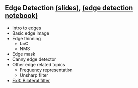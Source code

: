 ## **Edge Detection** [(slides)](/pages/c_03_edge_detection/edge_detection.pdf), [(edge detection notebook)](/pages/c_03_edge_detection/edge_detection_nb/)
- Intro to edges
- Basic edge image
- Edge thinning
  - LoG
  - NMS
- Edge mask
- Canny edge detector
- Other edge related topics
  - Frequency representation
  - Unsharp filter
- [Ex3: Bilateral filter](/pages/c_03_edge_detection/ex3/)